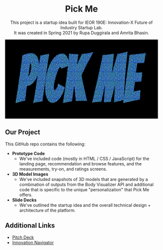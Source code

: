 <h1 align="center">Pick Me</h1>

<p align="center">
    This project is a startup idea built for IEOR 190E: Innovation-X Future of Industry Startup Lab. <br> It was created in Spring 2021 by Rupa Duggirala and Amrita Bhasin. </p>
    
<p align="center">
  <img src="assets/img/logo.PNG" width="660" height="260"/>
</p>

## Our Project
This GitHub repo contains the following: <br>
* **Prototype Code**
    * We've included code (mostly in HTML / CSS / JavaScript) for the landing page, recommendation and browse features, and the measurements, try-on, and ratings screens.
* **3D Model Images**
    * We've included snapshots of 3D models that are generated by a combination of outputs from the Body Visualizer API and additional code that is specific to the unique "personalization" that Pick Me offers.  
* **Slide Decks** 
    * We've outlined the startup idea and the overall technical design + architecture of the platform.

## Additional Links
* [Pitch Deck](https://docs.google.com/presentation/d/177YHdImFo1590fdObTXjH8N6A9GtAhAYwRnmo0A6DkI/edit?usp=sharing)
* [Innovation Navigator](https://docs.google.com/presentation/d/1DC4jcleZCP3pATegBKgrPBBZJCYgXd40AZp3LRZUH9M/edit?usp=sharing)
